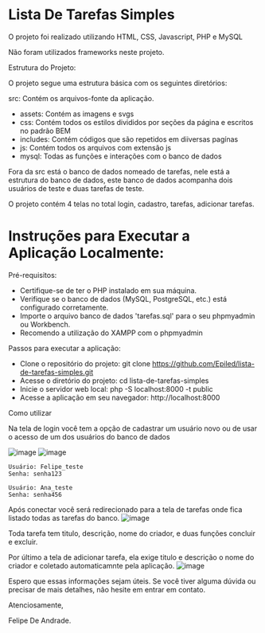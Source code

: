 # Lista De Tarefas Simples

O projeto foi realizado utilizando HTML, CSS, Javascript, PHP e MySQL

Não foram utilizados frameworks neste projeto.

Estrutura do Projeto:

O projeto segue uma estrutura básica com os seguintes diretórios:
  
  src: Contém os arquivos-fonte da aplicação.
  - assets: Contém as imagens e svgs
  - css: Contém todos os estilos divididos por seções da página e escritos no padrão BEM
  - includes: Contém códigos que são repetidos em diiversas pagínas
  - js: Contém todos os arquivos com extensão js
  - mysql: Todas as funções e interações com o banco de dados

Fora da src está o banco de dados nomeado de tarefas, nele está a estrutura do banco de dados, este banco de dados acompanha dois usuários de teste e duas tarefas de teste.

O projeto contém 4 telas no total login, cadastro, tarefas, adicionar tarefas.

# Instruções para Executar a Aplicação Localmente:

Pré-requisitos:
- Certifique-se de ter o PHP instalado em sua máquina.
- Verifique se o banco de dados (MySQL, PostgreSQL, etc.) está configurado corretamente.
- Importe o arquivo banco de dados 'tarefas.sql' para o seu phpmyadmin ou Workbench.
- Recomendo a utilização do XAMPP com o phpmyadmin
  
Passos para executar a aplicação:
- Clone o repositório do projeto: git clone https://github.com/Epiled/lista-de-tarefas-simples.git
- Acesse o diretório do projeto: cd lista-de-tarefas-simples
- Inicie o servidor web local: php -S localhost:8000 -t public
- Acesse a aplicação em seu navegador: http://localhost:8000

Como utilizar

Na tela de login você tem a opção de cadastrar um usuário novo ou de usar o acesso de um dos usuários do banco de dados

![image](https://github.com/Epiled/lista-de-tarefas-simples/assets/55258483/6edef6fa-83e5-47fe-a480-38d923df416f)
![image](https://github.com/Epiled/lista-de-tarefas-simples/assets/55258483/19196e91-d876-49ba-a3a6-4aa1239c1c38)

```
Usuário: Felipe_teste
Senha: senha123
```
```
Usuário: Ana_teste
Senha: senha456
```

Após conectar você será redirecionado para a tela de tarefas onde fica listado todas as tarefas do banco.
![image](https://github.com/Epiled/lista-de-tarefas-simples/assets/55258483/5d241b40-1abc-43f9-ae83-ce6bf60fdf36)

Toda tarefa tem titulo, descrição, nome do criador, e duas funções concluir e excluir.

Por último a tela de adicionar tarefa, ela exige titulo e descrição o nome do criador e coletado automaticamnte pela aplicação.
![image](https://github.com/Epiled/lista-de-tarefas-simples/assets/55258483/16087ec9-468e-475b-b7d5-f0a0c3f28fe0)

Espero que essas informações sejam úteis. Se você tiver alguma dúvida ou precisar de mais detalhes, não hesite em entrar em contato.

Atenciosamente,

Felipe De Andrade.
